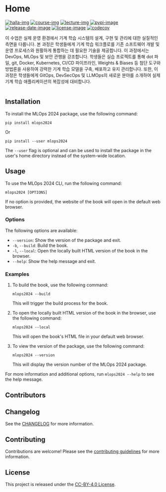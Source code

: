 # Home

[![halla-img]][halla-url]
[![course-img]][course-url]
[![lecture-img]][lecture-url]
[![pypi-image]][pypi-url]
[![release-date-image]][release-url]
[![license-image]][license-url]
[![codecov][codecov-image]][codecov-url]

<!-- Links: -->

[halla-img]: https://img.shields.io/badge/CHU-halla.ai-blue
[halla-url]: https://halla.ai
[course-img]: https://img.shields.io/badge/course-entelecheia.ai-blue
[course-url]: https://course.entelecheia.ai
[lecture-img]: https://img.shields.io/badge/lecture-entelecheia.ai-blue
[lecture-url]: https://lecture.entelecheia.ai
[codecov-image]: https://codecov.io/gh/chu-aie/mlops-2024/branch/main/graph/badge.svg?token=6OxfwdlW4Y
[codecov-url]: https://codecov.io/gh/chu-aie/mlops-2024
[pypi-image]: https://img.shields.io/pypi/v/mlops2024
[license-image]: https://img.shields.io/github/license/chu-aie/mlops-2024
[license-url]: https://github.com/chu-aie/mlops-2024/blob/main/LICENSE
[version-image]: https://img.shields.io/github/v/release/chu-aie/mlops-2024?sort=semver
[release-date-image]: https://img.shields.io/github/release-date/chu-aie/mlops-2024
[release-url]: https://github.com/chu-aie/mlops-2024/releases
[jupyter-book-image]: https://jupyterbook.org/en/stable/_images/badge.svg
[repo-url]: https://github.com/chu-aie/mlops-2024
[pypi-url]: https://pypi.org/project/mlops2024
[docs-url]: https://mlops2024.halla.ai
[changelog]: https://github.com/chu-aie/mlops-2024/blob/main/CHANGELOG.md
[contributing guidelines]: https://github.com/chu-aie/mlops-2024/blob/main/CONTRIBUTING.md

<!-- Links: -->

이 수업은 실제 운영 환경에서 기계 학습 시스템의 설계, 구현 및 관리에 대한 실질적인 측면을 다룹니다. 본 과정은 학생들에게 기계 학습 워크플로를 기존 소프트웨어 개발 및 운영 프로세스와 원활하게 통합하는 데 필요한 기술을 제공합니다. 이 과정에서는 DevOps, MLOps 및 보안 관행을 강조합니다. 학생들은 실습 프로젝트를 통해 dot 파일, git, Docker, Kubernetes, CI/CD 파이프라인, Weights & Biases 등 첨단 도구와 방법론을 사용하여 강력한 기계 학습 모델을 구축, 배포하고 유지 관리합니다. 또한, 이 과정은 학생들에게 GitOps, DevSecOps 및 LLMOps의 새로운 분야를 소개하여 실제 기계 학습 애플리케이션의 복잡성에 대비합니다.

```{tableofcontents}

```

## Installation

To install the MLOps 2024 package, use the following command:

```
pip install mlops2024
```

Or

```
pip install --user mlops2024
```

The `--user` flag is optional and can be used to install the package in the user's home directory instead of the system-wide location.

## Usage

To use the MLOps 2024 CLI, run the following command:

```
mlops2024 [OPTIONS]
```

If no option is provided, the website of the book will open in the default web browser.

### Options

The following options are available:

- `--version`: Show the version of the package and exit.
- `-b`, `--build`: Build the book.
- `-l`, `--local`: Open the locally built HTML version of the book in the browser.
- `--help`: Show the help message and exit.

### Examples

1. To build the book, use the following command:

   ```
   mlops2024 --build
   ```

   This will trigger the build process for the book.

2. To open the locally built HTML version of the book in the browser, use the following command:

   ```
   mlops2024 --local
   ```

   This will open the book's HTML file in your default web browser.

3. To view the version of the package, use the following command:

   ```
   mlops2024 --version
   ```

   This will display the version number of the MLOps 2024 package.

For more information and additional options, run `mlops2024 --help` to see the help message.

## Contributors

<!-- ALL-CONTRIBUTORS-LIST:START - Do not remove or modify this section -->
<!-- prettier-ignore-start -->
<!-- markdownlint-disable -->

<!-- markdownlint-restore -->
<!-- prettier-ignore-end -->

<!-- ALL-CONTRIBUTORS-LIST:END -->

## Changelog

See the [CHANGELOG] for more information.

## Contributing

Contributions are welcome! Please see the [contributing guidelines] for more information.

## License

This project is released under the [CC-BY-4.0 License][license-url].
